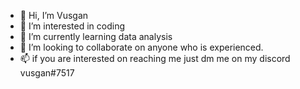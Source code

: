 - 👋 Hi, I’m Vusgan
- 👀 I’m interested in coding
- 🌱 I’m currently learning data analysis 
- 💞️ I’m looking to collaborate on anyone who is experienced.
- 📫 if you are interested on reaching me just dm me on my discord vusgan#7517

<!---
Vusgan/Vusgan is a ✨ special ✨ repository because its `README.md` (this file) appears on your GitHub profile.
You can click the Preview link to take a look at your changes.
--->
